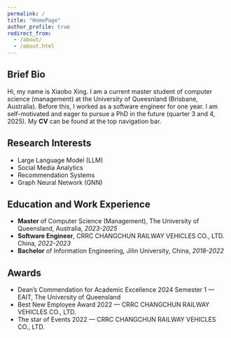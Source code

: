 ```yaml
---
permalink: /
title: "HomePage"
author_profile: true
redirect_from:
  - /about/
  - /about.html
---
```


## Brief Bio

Hi, my name is Xiaobo Xing. I am a current master student of computer science (management) at the University of Queesnland (Brisbane, Australia). Before this, I worked as a software engineer for one year. I am self-motivated and eager to pursue a PhD in the future (quarter 3 and 4, 2025). My **CV** can be found at the top navigation bar.

## Research Interests
- Large Language Model (LLM)
- Social Media Analytics
- Recommendation Systems
- Graph Neural Network (GNN)

## Education and Work Experience

- **Master** of Computer Science (Management), The University of Queensland, Australia, _2023-2025_
- **Software Engineer**, CRRC CHANGCHUN RAILWAY VEHICLES CO., LTD. China, _2022-2023_
- **Bachelor** of Information Engineering, Jilin University, China, _2018-2022_

## Awards
- Dean’s Commendation for Academic Excellence 2024 Semester 1 — EAIT, The University of Queensland 
- Best New Employee Award 2022 — CRRC CHANGCHUN RAILWAY VEHICLES CO., LTD.
- The star of Events 2022 — CRRC CHANGCHUN RAILWAY VEHICLES CO., LTD.
